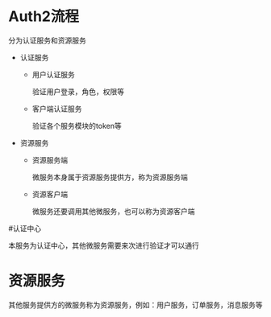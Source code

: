 
# Auth2流程

分为认证服务和资源服务

* 认证服务

    * 用户认证服务
        
        验证用户登录，角色，权限等
        
    * 客户端认证服务
    
        验证各个服务模块的token等

* 资源服务

    * 资源服务端
    
        微服务本身属于资源服务提供方，称为资源服务端
    
    * 资源客户端
    
        微服务还要调用其他微服务，也可以称为资源客户端

#认证中心

本服务为认证中心，其他微服务需要来次进行验证才可以通行

# 资源服务

其他服务提供方的微服务称为资源服务，例如：用户服务，订单服务，消息服务等

